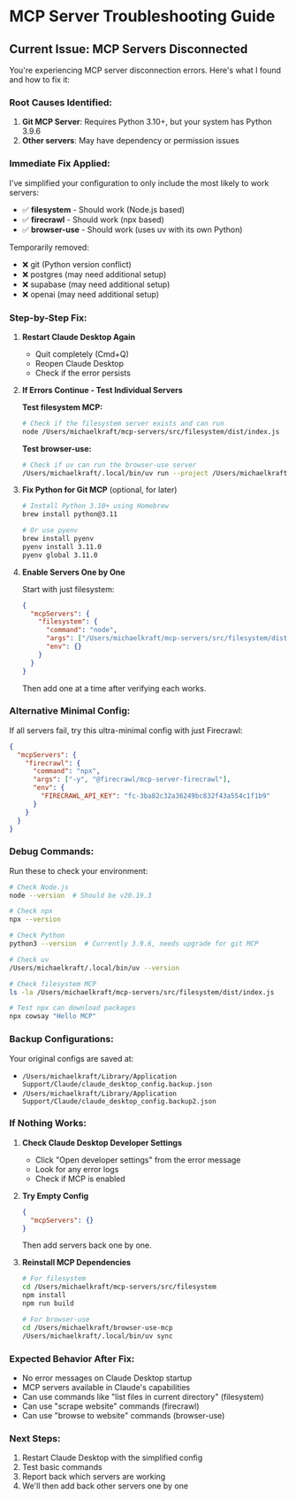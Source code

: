 # MCP Server Troubleshooting Guide

## Current Issue: MCP Servers Disconnected

You're experiencing MCP server disconnection errors. Here's what I found and how to fix it:

### Root Causes Identified:

1. **Git MCP Server**: Requires Python 3.10+, but your system has Python 3.9.6
2. **Other servers**: May have dependency or permission issues

### Immediate Fix Applied:

I've simplified your configuration to only include the most likely to work servers:
- ✅ **filesystem** - Should work (Node.js based)
- ✅ **firecrawl** - Should work (npx based)
- ✅ **browser-use** - Should work (uses uv with its own Python)

Temporarily removed:
- ❌ git (Python version conflict)
- ❌ postgres (may need additional setup)
- ❌ supabase (may need additional setup)
- ❌ openai (may need additional setup)

### Step-by-Step Fix:

1. **Restart Claude Desktop Again**
   - Quit completely (Cmd+Q)
   - Reopen Claude Desktop
   - Check if the error persists

2. **If Errors Continue - Test Individual Servers**

   **Test filesystem MCP:**
   ```bash
   # Check if the filesystem server exists and can run
   node /Users/michaelkraft/mcp-servers/src/filesystem/dist/index.js
   ```
   
   **Test browser-use:**
   ```bash
   # Check if uv can run the browser-use server
   /Users/michaelkraft/.local/bin/uv run --project /Users/michaelkraft/browser-use-mcp python -m browser_use_mcp_server
   ```

3. **Fix Python for Git MCP** (optional, for later)
   ```bash
   # Install Python 3.10+ using Homebrew
   brew install python@3.11
   
   # Or use pyenv
   brew install pyenv
   pyenv install 3.11.0
   pyenv global 3.11.0
   ```

4. **Enable Servers One by One**
   
   Start with just filesystem:
   ```json
   {
     "mcpServers": {
       "filesystem": {
         "command": "node",
         "args": ["/Users/michaelkraft/mcp-servers/src/filesystem/dist/index.js"],
         "env": {}
       }
     }
   }
   ```
   
   Then add one at a time after verifying each works.

### Alternative Minimal Config:

If all servers fail, try this ultra-minimal config with just Firecrawl:
```json
{
  "mcpServers": {
    "firecrawl": {
      "command": "npx",
      "args": ["-y", "@firecrawl/mcp-server-firecrawl"],
      "env": {
        "FIRECRAWL_API_KEY": "fc-3ba82c32a36249bc832f43a554c1f1b9"
      }
    }
  }
}
```

### Debug Commands:

Run these to check your environment:
```bash
# Check Node.js
node --version  # Should be v20.19.3

# Check npx
npx --version

# Check Python
python3 --version  # Currently 3.9.6, needs upgrade for git MCP

# Check uv
/Users/michaelkraft/.local/bin/uv --version

# Check filesystem MCP
ls -la /Users/michaelkraft/mcp-servers/src/filesystem/dist/index.js

# Test npx can download packages
npx cowsay "Hello MCP"
```

### Backup Configurations:

Your original configs are saved at:
- `/Users/michaelkraft/Library/Application Support/Claude/claude_desktop_config.backup.json`
- `/Users/michaelkraft/Library/Application Support/Claude/claude_desktop_config.backup2.json`

### If Nothing Works:

1. **Check Claude Desktop Developer Settings**
   - Click "Open developer settings" from the error message
   - Look for any error logs
   - Check if MCP is enabled

2. **Try Empty Config**
   ```json
   {
     "mcpServers": {}
   }
   ```
   Then add servers back one by one.

3. **Reinstall MCP Dependencies**
   ```bash
   # For filesystem
   cd /Users/michaelkraft/mcp-servers/src/filesystem
   npm install
   npm run build
   
   # For browser-use
   cd /Users/michaelkraft/browser-use-mcp
   /Users/michaelkraft/.local/bin/uv sync
   ```

### Expected Behavior After Fix:

- No error messages on Claude Desktop startup
- MCP servers available in Claude's capabilities
- Can use commands like "list files in current directory" (filesystem)
- Can use "scrape website" commands (firecrawl)
- Can use "browse to website" commands (browser-use)

### Next Steps:

1. Restart Claude Desktop with the simplified config
2. Test basic commands
3. Report back which servers are working
4. We'll then add back other servers one by one